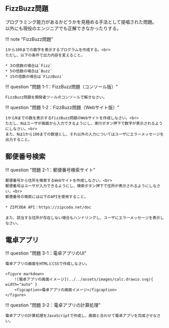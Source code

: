 ## FizzBuzz問題

プログラミング能力があるかどうかを見極める手法として提唱された問題。<br>
以外にも現役のエンジニアでも正解できなかったりする。

!!! note "FizzBuzz問題"

    1から100までの数字を表示するプログラムを作成する。<br>
    ただし、以下の条件で出力内容を変えること。

    * 3の倍数の場合は`Fizz`
    * 5の倍数の場合は`Buzz`
    * 15の倍数の場合は`FizzBuzz`

!!! question "問題 1-1：FizzBuzz問題（コンソール版）"

    FizzBuzz問題を開発者ツールのコンソールで解きなさい。

!!! question "問題 1-2：FizzBuzz問題（Webサイト版）"

    1からNまでの数を表示するFizzBuzz問題のWebサイトを作成しなさい。<br>
    ただし、Nはユーザが画面から入力できるようにし、実行ボタン押下で数字が表示されるようにしなさい。<br>
    また、Nは1から100までの数値とし、それ以外の入力についてはユーザにエラーメッセージを出力すること。

## 郵便番号検索

!!! question "問題 2-1：郵便番号検索サイト"

    郵便番号から住所を検索するWebサイトを作成しなさい。<br>
    郵便番号はユーザが入力できるようにし、検索ボタン押下で住所が表示されるようにしなさい。<br>
    郵便番号の検索には以下のAPIを使用すること。

    * ZIPCODA API：https://zipcoda.net/doc

    また、該当する住所が存在しない場合もハンドリングし、ユーザにエラーメッセージを表示しなさい。

## 電卓アプリ

!!! question "問題 3-1：電卓アプリのUI"

    電卓アプリの画面をHTMLとCSSで作成しなさい。

    <figure markdown>
        ![電卓アプリの画面イメージ](../../assets/images/calc.drawio.svg){ width="auto" }
        <figcaption>電卓アプリの画面イメージ</figcaption>
    </figure>

!!! question "問題 3-2：電卓アプリの計算処理"

    電卓アプリの計算処理をJavaScriptで作成し、画面と合わせて電卓アプリを完成させなさい。
